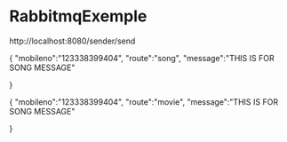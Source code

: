 # RabbitmqExemple
http://localhost:8080/sender/send

{
  "mobileno":"123338399404",
  "route":"song",
  "message":"THIS IS FOR SONG MESSAGE"
  
}


{
  "mobileno":"123338399404",
  "route":"movie",
  "message":"THIS IS FOR SONG MESSAGE"
  
}
